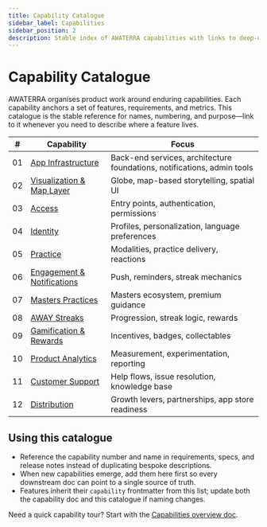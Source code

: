 ```yaml
---
title: Capability Catalogue
sidebar_label: Capabilities
sidebar_position: 2
description: Stable index of AWATERRA capabilities with links to deep-dive specs.
---
```


# Capability Catalogue

AWATERRA organises product work around enduring capabilities. Each capability anchors a set of features, requirements, and metrics. This catalogue is the stable reference for names, numbering, and purpose—link to it whenever you need to describe where a feature lives.

| # | Capability | Focus |
| --- | --- | --- |
| 01 | [App Infrastructure](./App-Infrastructure) | Back-end services, architecture foundations, notifications, admin tools |
| 02 | [Visualization & Map Layer](./Visualization-Map-Layer) | Globe, map-based storytelling, spatial UI |
| 03 | [Access](./Access) | Entry points, authentication, permissions |
| 04 | [Identity](./Identity) | Profiles, personalization, language preferences |
| 05 | [Practice](./Practice) | Modalities, practice delivery, reactions |
| 06 | [Engagement & Notifications](./Engagement-Notifications) | Push, reminders, streak mechanics |
| 07 | [Masters Practices](./Masters-Practices) | Masters ecosystem, premium guidance |
| 08 | [AWAY Streaks](./AWAY-Streaks) | Progression, streak logic, rewards |
| 09 | [Gamification & Rewards](./Gamification-Rewards) | Incentives, badges, collectables |
| 10 | [Product Analytics](./Product-Analytics) | Measurement, experimentation, reporting |
| 11 | [Customer Support](./Customer-Support) | Help flows, issue resolution, knowledge base |
| 12 | [Distribution](./Distribution) | Growth levers, partnerships, app store readiness |

## Using this catalogue

- Reference the capability number and name in requirements, specs, and release notes instead of duplicating bespoke descriptions.
- When new capabilities emerge, add them here first so every downstream doc can point to a single source of truth.
- Features inherit their `capability` frontmatter from this list; update both the capability doc and this catalogue if naming changes.

Need a quick capability tour? Start with the [Capabilities overview doc](/docs/capabilities/intro).
